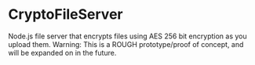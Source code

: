 # CryptoFileServer
Node.js file server that encrypts files using AES 256 bit encryption as you upload them. Warning: This is a ROUGH prototype/proof of concept, and will be expanded on in the future.
